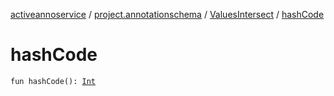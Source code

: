[activeannoservice](../../index.md) / [project.annotationschema](../index.md) / [ValuesIntersect](index.md) / [hashCode](./hash-code.md)

# hashCode

`fun hashCode(): `[`Int`](https://kotlinlang.org/api/latest/jvm/stdlib/kotlin/-int/index.html)